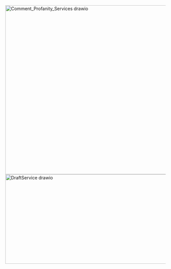 <img width="1321" height="531" alt="Comment_Profanity_Services drawio" src="https://github.com/user-attachments/assets/e71e41f3-d2bb-449c-9809-9bf5720e16d3" />

<img width="1032" height="281" alt="DraftService drawio" src="https://github.com/user-attachments/assets/d664b72d-45a5-45c1-bb55-0d1cc17908cc" />

